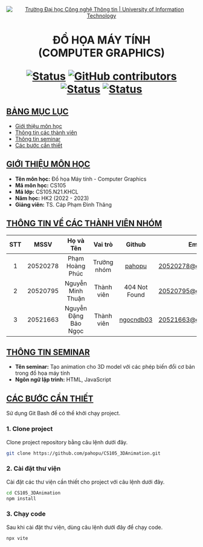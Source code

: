 <a id="top"></a>

<!-- Banner -->
<p align="center">
  <a href="https://www.uit.edu.vn/" title="Trường Đại học Công nghệ Thông tin" style="border: none;">
    <img src="https://i.imgur.com/WmMnSRt.png" alt="Trường Đại học Công nghệ Thông tin | University of Information Technology">
  </a>
</p>

<h1 align="center"><b>ĐỒ HỌA MÁY TÍNH<br>(COMPUTER GRAPHICS)</b></h>

[![Status](https://img.shields.io/badge/status-working-blue?style=flat-square)](https://github.com/pahopu/CS105_3DAnimation)
[![GitHub contributors](https://img.shields.io/github/contributors/pahopu/CS105_3DAnimation?style=flat-square)](https://github.com/pahopu/CS105_3DAnimation/graphs/contributors)
[![Status](https://img.shields.io/badge/language1-html-orange?style=flat-square)](https://github.com/pahopu/CS105_3DAnimation)
[![Status](https://img.shields.io/badge/language2-javascript-yellow?style=flat-square)](https://github.com/pahopu/CS105_3DAnimation)

## [BẢNG MỤC LỤC](#top)
* [Giới thiệu môn học](#giới-thiệu-môn-học)
* [Thông tin các thành viên](#thông-tin-về-các-thành-viên-nhóm)
* [Thông tin seminar](#thông-tin-seminar)
* [Các bước cần thiết](#các-bước-cần-thiết)

## [GIỚI THIỆU MÔN HỌC](#top)
* **Tên môn học:** Đồ họa Máy tính - Computer Graphics
* **Mã môn học:** CS105
* **Mã lớp:** CS105.N21.KHCL
* **Năm học:** HK2 (2022 - 2023)
* **Giảng viên:** TS. Cáp Phạm Đình Thăng

## [THÔNG TIN VỀ CÁC THÀNH VIÊN NHÓM](#top)

| STT    | MSSV          | Họ và Tên                |Vai trò    | Github                                          | Email                   |
| :----: |:-------------:| :-----------------------:|:---------:|:-----------------------------------------------:|:-------------------------:
| 1      | 20520278      | Phạm Hoàng Phúc          | Trưởng nhóm| [pahopu](https://github.com/pahopu)              | 20520278@gm.uit.edu.vn   |
| 2      | 20520795      | Nguyễn Minh Thuận        | Thành viên | 404 Not Found         | 20520795@gm.uit.edu.vn   |
| 3      | 20521663      | Nguyễn Đặng Bảo Ngọc     | Thành viên | [ngocndb03](https://github.com/ngocndb03)          | 20521663@gm.uit.edu.vn   |

## [THÔNG TIN SEMINAR](#top)
* **Tên seminar:** Tạo animation cho 3D model với các phép biến đổi cơ bản trong đồ họa máy tính
* **Ngôn ngữ lập trình:** HTML, JavaScript

## [CÁC BƯỚC CẦN THIẾT](#top)
Sử dụng Git Bash để có thể khởi chạy project.

### 1. Clone project
Clone project repository bằng câu lệnh dưới đây.

```bash
git clone https://github.com/pahopu/CS105_3DAnimation.git
```

### 2. Cài đặt thư viện
Cài đặt các thư viện cần thiết cho project với câu lệnh dưới đây.

```bash
cd CS105_3DAnimation
npm install
```

### 3. Chạy code
Sau khi cài đặt thư viện, dùng câu lệnh dưới đây để chạy code.

```bash
npx vite
```

